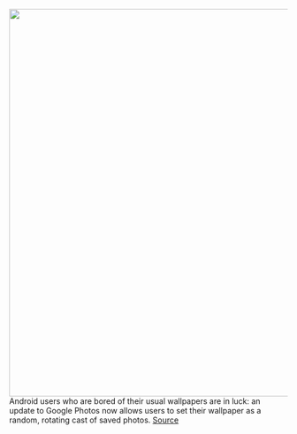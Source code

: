 <img src='https://cdn.vox-cdn.com/thumbor/FlpCQJ6ZSWLWvkEozsioopbeHB0=/0x0:2040x1360/1200x800/filters:focal(857x517:1183x843)/cdn.vox-cdn.com/uploads/chorus_image/image/68449070/1BEB77B1_EB2C_4E1F_A9C1_1B863908E956.0.jpeg' width='700px' /><br/>
Android users who are bored of their usual wallpapers are in luck: an update to Google Photos now allows users to set their wallpaper as a random, rotating cast of saved photos.
<a href='https://www.theverge.com/2020/12/3/22150151/google-photos-wallpaper-update-live-background-memories'> Source <a/>